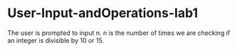 # User-Input-andOperations-lab1
The user is prompted to input n. n is the number of times we are checking if an integer is divisible by 10 or 15.
